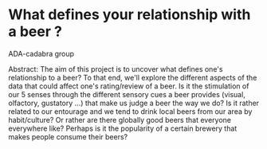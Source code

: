 # What defines your relationship with a beer ?
ADA-cadabra group

Abstract:
The aim of this project is to uncover what defines one's relationship to a beer? To that end, we'll explore the different aspects of the data that could affect one's rating/review of a beer. Is it the stimulation of our 5 senses through the different sensory cues a beer provides (visual, olfactory, gustatory ...) that make us judge a beer the way we do? Is it rather related to our entourage and we tend to drink local beers from our area by habit/culture? Or rather are there globally good beers that everyone everywhere like? Perhaps is it the popularity of a certain brewery that makes people consume their beers?
